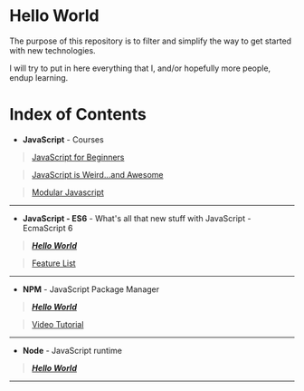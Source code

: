 # Hello World
The purpose of this repository is to filter and simplify the way to get started with new technologies.

I will try to put in here everything that I, and/or hopefully more people, endup learning.

# Index of Contents

* **JavaScript** - Courses

> [JavaScript for Beginners](https://www.youtube.com/playlist?list=PLoYCgNOIyGACnrXwo5HMCfOH9VT05znGv)

> [JavaScript is Weird...and Awesome](https://www.youtube.com/playlist?list=PLoYCgNOIyGABI011EYc-avPOsk1YsMUe_)

> [Modular Javascript](https://www.youtube.com/playlist?list=PLoYCgNOIyGABs-wDaaxChu82q_xQgUb4f)
- - -

* **JavaScript - ES6** - What's all that new stuff with JavaScript - EcmaScript 6

> [***Hello World***](https://github.com/poste9/helloworld/blob/master/es6)

> [Feature List](http://es6-features.org)

- - -


* **NPM** - JavaScript Package Manager 

> [***Hello World***](https://github.com/poste9/helloworld/blob/master/nodejs)

> [Video Tutorial](https://www.youtube.com/playlist?list=PLQso55XhxkgBMeiYmFEHzz1axDUBjTLC6)
- - -

* **Node** - JavaScript runtime

> [***Hello World***](https://github.com/poste9/helloworld/blob/master/nodejs)

- - -